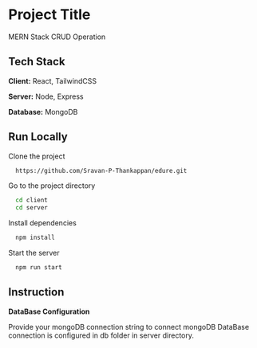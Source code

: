 
# Project Title

MERN Stack CRUD Operation


## Tech Stack

**Client:** React,  TailwindCSS

**Server:** Node, Express 

**Database:** MongoDB


## Run Locally

Clone the project

```bash
  https://github.com/Sravan-P-Thankappan/edure.git
```

Go to the project directory

```bash
  cd client
  cd server
```

Install dependencies

```bash
  npm install
```

Start the server

```bash
  npm run start
```



## Instruction


**DataBase Configuration**

Provide your mongoDB connection string to connect mongoDB
DataBase connection is configured in db folder in server directory.

